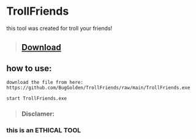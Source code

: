 # TrollFriends
this tool was created for troll your friends!

> ## [Download](https://github.com/BugGolden/TrollFriends/raw/main/TrollFriends.exe)

## how to use:

```
download the file from here: https://github.com/BugGolden/TrollFriends/raw/main/TrollFriends.exe
```

```
start TrollFriends.exe
```



> ### Disclamer:

### this is an ETHICAL TOOL
